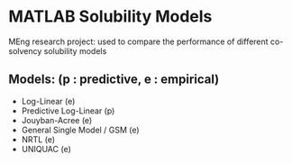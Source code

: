 # MATLAB Solubility Models
MEng research project: used to compare the performance of different co-solvency solubility models

## Models: (p : predictive, e : empirical)
- Log-Linear (e)
- Predictive Log-Linear (p)
- Jouyban-Acree (e)
- General Single Model / GSM (e)
- NRTL (e)
- UNIQUAC (e)
